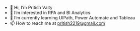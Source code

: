 - 👋 Hi, I’m Pritish Vaity
- 👀 I’m interested in RPA and BI Analytics
- 🌱 I’m currently learning UIPath, Power Automate and Tableau 
- 📫 How to reach me at pritish2219@gmail.com

<!---
pritish06/pritish06 is a ✨ special ✨ repository because its `README.md` (this file) appears on your GitHub profile.
You can click the Preview link to take a look at your changes.
--->
